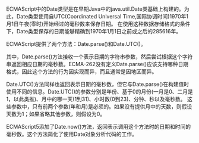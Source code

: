 ##
ECMAScript中的Date类型是在早期Java中的java.util.Date类基础上构建的。为此，Date类型使用自UTC(Coordinated Universal Time,国际协调时间)1970年1月1日午夜(零时)开始经过的毫秒数来保存日期。
在使用这种数据存储格式的条件下，Date类型保存的日期能够精确到1970年1月1日之前或之后的285616年。

ECMAScript提供了两个方法：Date.parse()和Date.UTC()。

其中，Date.parse()方法接收一个表示日期的字符串参数，然后尝试根据这个字符串返回相应日期的毫秒数。ECMA-262没有定义Date.parse()应该支持哪种日期格式，因此这个方法的行为因实现而异，而且通常是因地区而异。

Date.UTC()方法同样也返回表示日期的毫秒数，但它与Date.parse()在构建值时使用不同的信息。Date.UTC()的参数分别是年份、基于0的月份(一月是0、二月是1，以此类推)、月中的哪一天(1到31)、小时数(0到23)、分钟、秒以及毫秒数。
这些参数中，只有前两个参数(年和月)是必须的。如果没有提供月中的天数，则假设天数为1；如果省略其他参数，则假设为0。

ECMAScript5添加了Date.now()方法，返回表示调用这个方法时的日期和时间的毫秒数。这个方法简化了使用Date对象分析代码的工作。


